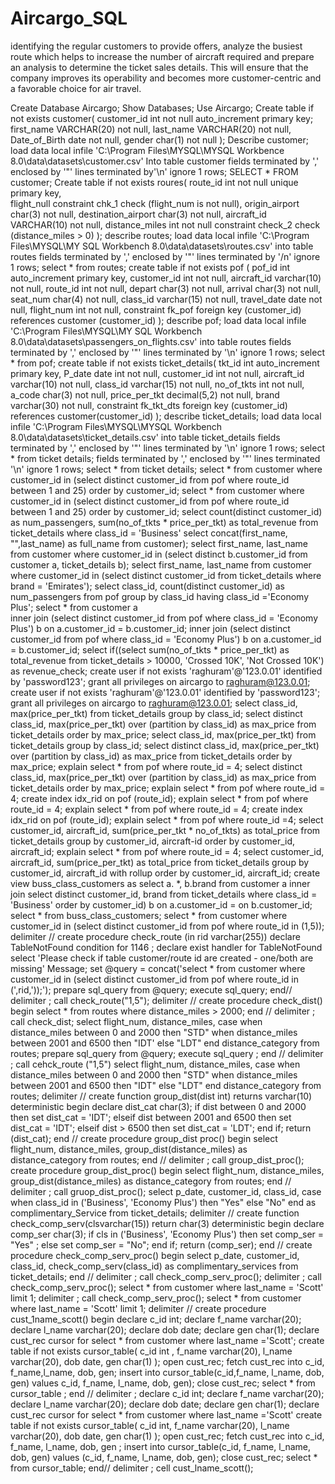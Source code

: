 # Aircargo_SQL
identifying the regular customers to provide offers, analyze the busiest route which helps to increase the number of aircraft required and prepare an analysis to determine the ticket sales details. This will ensure that the company improves its operability and becomes more customer-centric and a favorable choice for air travel. 

Create Database Aircargo;
Show Databases;
Use Aircargo;
Create table if not exists customer(
customer_id int not null auto_increment primary key;
first_name VARCHAR(20) not null,
last_name VARCHAR(20) not null,
Date_of_Birth date not null,
gender char(1) not null
);
Describe customer;
load data local infile 'C:\Program Files\MYSQL\MYSQL Workbence 8.0\data\datasets\customer.csv'
Into table customer 
fields terminated by ',' enclosed by '"' lines terminated by'\n' ignore 1 rows;
SELECT * FROM customer;
Create table if not exists roures( 
route_id int not null unique primary key,  
flight_null constraint chk_1 check (flight_num is not null),
origin_airport char(3) not null,
destination_airport char(3) not null,
aircraft_id VARCHAR(10) not null,
distance_miles int not null constraint check_2 check (distance_miles > 0)
);
describe routes; 
load data local infile 'C:\Program Files\MYSQL\MY SQL Workbench 8.0\data\datasets\routes.csv' 
into table routes 
fields terminated by ',' enclosed by  '"' lines terminated by '/n' ignore 1 rows;
select * from routes;
create table if not exists pof (
pof_id int auto_increment primary key,
customer_id int not null,
aircraft_id varchar(10) not null,
route_id int not null,
depart char(3) not null,
arrival char(3) not null,
seat_num char(4) not null,
class_id varchar(15) not null,
travel_date date not null,
flight_num int not null,
constraint fk_pof foreign key (customer_id) references customer (customer_id) 
);
describe pof;
load data local infile 'C:\Program Files\MYSQL\MY SQL Workbench 8.0\data\datasets\passengers_on_flights.csv'
into table routes 
fields terminated by ',' enclosed by '"' lines terminated by '\n' ignore 1 rows;
select * from pof;
create table if not exists ticket_details(
tkt_id int auto_increment primary key,
P_date date int not null,
customer_id int not null,
aircraft_id varchar(10) not null, 
class_id varchar(15) not null,
no_of_tkts int not null,
a_code char(3) not null,
price_per_tkt decimal(5,2) not null,
brand varchar(30) not null,
constraint fk_tkt_dts foreign key (customer_id) references customer(customer_id) 
);
describe ticket_details;
load data local infile 'C:\Program Files\MYSQL\MYSQL Workbench 8.0\data\datasets\ticket_details.csv'
into table ticket_details
fields terminated by ',' enclosed by '"' lines terminated by '\n' ignore 1 rows;
select * from ticket details; 
fields terminated by ',' enclosed by '"' lines terminated '\n' ignore 1 rows;
select * from ticket details;
select * from customer where customer_id in (select distinct customer_id from pof where route_id between 1 and 25) order by customer_id;
select * from customer where customer_id in (select distinct customer_id from pof where route_id between 1 and 25) order by customer_id;
select count(distinct customer_id) as num_passengers, sum(no_of_tkts * price_per_tkt) as total_revenue from ticket_details where class_id = 'Business' 
select concat(first_name, "",last_name) as full_name from customer);
select first_name, last_name from customer where customer_id in (select distinct b.customer_id from customer a, ticket_details b); 
select first_name, last_name from customer where customer_id in (select distinct customer_id from ticket_details where brand = 'Emirates');
select class_id, count(distinct customer_id) as num_passengers from pof group by class_id having class_id ='Economy Plus';
select * from customer a  
inner join (select distinct customer_id from pof where class_id = 'Economy Plus') b 
on a.customer_id = b.customer_id;
inner join (select distinct customer_id from pof where class_id = 'Economy Plus') b 
on a.customer_id = b.customer_id;
select if((select sum(no_of_tkts * price_per_tkt) as total_revenue from ticket_details > 10000, 'Crossed 10K', 'Not Crossed 10K') as revenue_check;
create user if not exists 'raghuram'@'123.0.01' identified by 'password123';
grant all privileges on aircargo to raghuram@123.0.01;
create user if not exists 'raghuram'@'123.0.01' identified by 'password123';
grant all privileges on aircargo to raghuram@123.0.01;
select class_id, max(price_per_tkt) from ticket_details group by class_id;
select distinct class_id, max(price_per_tkt) over (partition by class_id) as max_price from ticket_details order by max_price;
select class_id, max(price_per_tkt) from ticket_details group by class_id;
select distinct class_id, max(price_per_tkt) over (partition by class_id) as max_price from ticket_details order by max_price;
explain select * from pof where route_id = 4; 
select distinct class_id, max(price_per_tkt) over (partition by class_id) as max_price from ticket_details order by max_price;
explain select * from pof where route_id = 4;
create index idx_rid on pof (route_id);
explain select * from pof where route_id = 4;
explain select * from pof where route_id = 4; 
create index idx_rid on pof (route_id);
explain select * from pof where route_id =4; 
select customer_id, aircraft_id, sum(price_per_tkt * no_of_tkts) as total_price from ticket_details group by customer_id, aircraft-id order by customer_id, aircraft_id;
explain select * from pof where route_id = 4;
select customer_id, aircraft_id, sum(price_per_tkt) as total_price from ticket_details group by customer_id, aircraft_id with rollup order by customer_id, aircraft_id;
create view buss_class_customers as 
select a. *, b.brand from customer a 
inner join select distinct customer_id, brand from ticket_details where class_id = 'Business' order by customer_id) b 
on a.customer_id = on b.customer_id;
select * from buss_class_customers; 
select * from customer where customer_id in (select distinct customer_id from pof where route_id in (1,5));
delimiter // 
create procedure check_route (in rid varchar(255))
declare TableNotFound condition for 1146 ; 
declare exist handler for TableNotFound 
select 'Please check if table customer/route id are created - one/both are missing' Message; 
set @query = concat('select * from customer where customer_id in (select distinct customer_id from pof where route_id in (',rid,'));'); 
prepare sql_query from @query;
execute sql_query;
end//
delimiter ;
call check_route("1,5");
delimiter //
create procedure check_dist()
begin
select * from routes where distance_miles > 2000;
end // 
delimiter ;
call check_dist;
select flight_num, distance_miles, case
                                           when distance_miles between 0 and 2000 then "STD" 
                                           when distance_miles between 2001 and 6500 then "IDT'
										   else "LDT"
				                       end distance_category from routes;
prepare sql_query from @query;
execute sql_query ;
end //
delimiter ;
call cehck_route ("1,5") 
select flight_num, distance_miles, case 
                                          when distance_miles between 0 and 2000 then "STD" 
                                          when distance_miles between 2001 and 6500 then "IDT" 
                                          else "LDT"
                                          end distance_category from routes;
delimiter // 
create function group_dist(dist int)
returns varchar(10)
deterministic 
begin
declare dist_cat char(3);
if dist between 0 and 2000 then 
set dist_cat = 'IDT';
elseif dist between 2001 and 6500 then 
    set dist_cat = 'IDT';
    elseif dist > 6500 then
    set dist_cat = 'LDT';
     end if;
     return (dist_cat); 
end //
create procedure group_dist proc()
begin
select flight_num, distance_miles, group_dist(distance_miles) as distance_category from routes;
end //
delimiter ;
call group_dist_proc();
create procedure group_dist_proc()
begin
select flight_num, distance_miles, group_dist(distance_miles) as distance_category from routes;
end //
delimiter ;
call gruop_dist_proc();
select p_date, customer_id, class_id, case 
									   when class_id in ('Business', 'Economy Plus') then "Yes" 
                                          else "No" 
                                          end as complimentary_Service from ticket_details;
delimiter // 
create function check_comp_serv(clsvarchar(15))
return char(3)
deterministic 
begin
declare comp_ser char(3);
if cls in ('Business', 'Economy Plus') then
  set comp_ser = "Yes" ;
else
  set comp_ser = "No";
  end if;
  return (comp_ser);
  end // 
  create procedure check_comp_serv_proc()
  begin
  select p_date, customer_id, class_id, check_comp_serv(class_id) as complimentary_services from ticket_details;
  end //
  delimiter ;
  call check_comp_serv_proc();
  delimiter ;
  call check_comp_serv_proc();
  select * from customer where last_name = 'Scott' limit 1;
  delimiter ;
  call check_comp_serv_proc();
  select * from customer where last_name = 'Scott' limit 1;
  delimiter //
  create procedure cust_1name_scott()
  begin 
  declare c_id int;
  declare f_name varchar(20);
  declare l_name varchar(20);
  declare dob date;
  declare gen char(1);
  declare cust_rec cursor 
  for
  select * from customer where last_name ='Scott';
  create table if not exists cursor_table(
                               c_id int ,
                               f_name varchar(20),
                               l_name varchar(20),
                               dob date,
                               gen char(1) 
                               ); 
     open cust_rec;
     fetch cust_rec into c_id, f_name,l_name, dob, gen;
     insert into cursor_table(c_id,f_name, l_name, dob, gen) values c_id, f_name, l_name, dob, gen);
     close cust_rec;
     select * from cursor_table ;
     end //
     delimiter ;
declare c_id int;
declare f_name varchar(20);
declare l_name varchar(20);
declare dob date; 
declare gen char(1);
declare cust_rec cursor 
for 
select * from customer where last_name ='Scott'
create table if not exists cursor_table(
                                   c_id int,
                                   f_name varchar(20),
                                   l_name varchar(20),
                                   dob date,
                                   gen char(1)
                                   );
 open cust_rec;
 fetch cust_rec into c_id, f_name, l_name, dob, gen ;
 insert into cursor_table(c_id, f_name, l_name, dob, gen) values (c_id, f_name, l_name, dob, gen);
 close cust_rec;
 select * from cursor_table;
 end//
 delimiter ;
 cell cust_lname_scott();
                                   
                                   
                                   
                               
  
  
  
    
    




                














